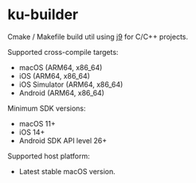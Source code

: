 # ku-builder

Cmake / Makefile build util using [j9](https://github.com/mgenware/j9) for C/C++ projects.

Supported cross-compile targets:

- macOS (ARM64, x86_64)
- iOS (ARM64, x86_64)
- iOS Simulator (ARM64, x86_64)
- Android (ARM64, x86_64)

Minimum SDK versions:

- macOS 11+
- iOS 14+
- Android SDK API level 26+

Supported host platform:

- Latest stable macOS version.
